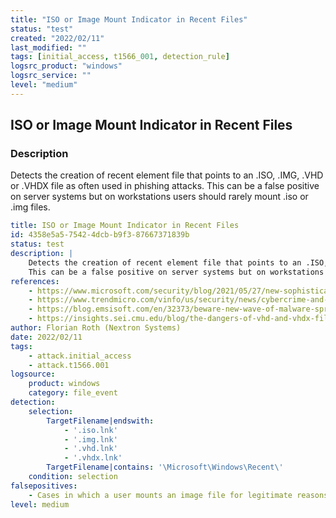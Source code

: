 ```yaml
---
title: "ISO or Image Mount Indicator in Recent Files"
status: "test"
created: "2022/02/11"
last_modified: ""
tags: [initial_access, t1566_001, detection_rule]
logsrc_product: "windows"
logsrc_service: ""
level: "medium"
---
```


## ISO or Image Mount Indicator in Recent Files

### Description

Detects the creation of recent element file that points to an .ISO, .IMG, .VHD or .VHDX file as often used in phishing attacks.
This can be a false positive on server systems but on workstations users should rarely mount .iso or .img files.


```yml
title: ISO or Image Mount Indicator in Recent Files
id: 4358e5a5-7542-4dcb-b9f3-87667371839b
status: test
description: |
    Detects the creation of recent element file that points to an .ISO, .IMG, .VHD or .VHDX file as often used in phishing attacks.
    This can be a false positive on server systems but on workstations users should rarely mount .iso or .img files.
references:
    - https://www.microsoft.com/security/blog/2021/05/27/new-sophisticated-email-based-attack-from-nobelium/
    - https://www.trendmicro.com/vinfo/us/security/news/cybercrime-and-digital-threats/malicious-spam-campaign-uses-iso-image-files-to-deliver-lokibot-and-nanocore
    - https://blog.emsisoft.com/en/32373/beware-new-wave-of-malware-spreads-via-iso-file-email-attachments/
    - https://insights.sei.cmu.edu/blog/the-dangers-of-vhd-and-vhdx-files/
author: Florian Roth (Nextron Systems)
date: 2022/02/11
tags:
    - attack.initial_access
    - attack.t1566.001
logsource:
    product: windows
    category: file_event
detection:
    selection:
        TargetFilename|endswith:
            - '.iso.lnk'
            - '.img.lnk'
            - '.vhd.lnk'
            - '.vhdx.lnk'
        TargetFilename|contains: '\Microsoft\Windows\Recent\'
    condition: selection
falsepositives:
    - Cases in which a user mounts an image file for legitimate reasons
level: medium

```
